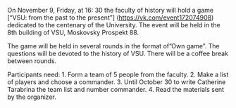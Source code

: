 On November 9, Friday, at 16: 30 the faculty of history will hold a game \[“VSU: from the past to the present”\] (https://vk.com/event172074908) dedicated to the centenary of the University. The event will be held in the 8th building of VSU, Moskovsky Prospekt 88.

The game will be held in several rounds in the format of”Own game”. The questions will be devoted to the history of VSU. There will be a coffee break between rounds.

Participants need: 1. Form a team of 5 people from the faculty. 2. Make a list of players and choose a commander. 3. Until October 30 to write Catherine Tarabrina the team list and number commander. 4. Read the materials sent by the organizer.